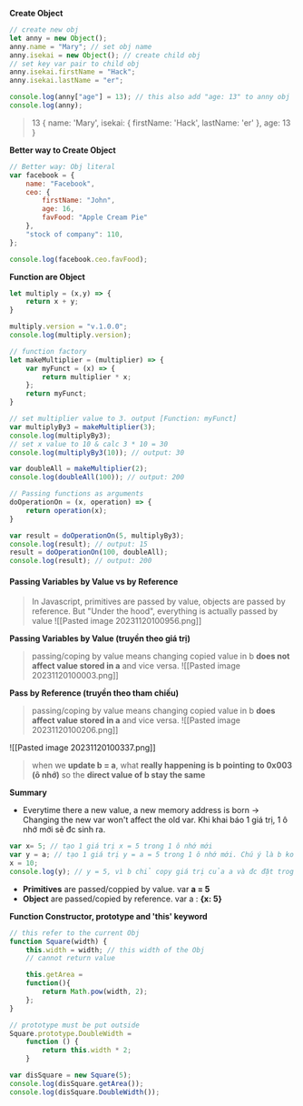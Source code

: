 **Create Object**
```js
// create new obj 
let anny = new Object();
anny.name = "Mary"; // set obj name
anny.isekai = new Object(); // create child obj
// set key var pair to child obj
anny.isekai.firstName = "Hack"; 
anny.isekai.lastName = "er";

console.log(anny["age"] = 13); // this also add "age: 13" to anny obj 
console.log(anny);
```
> 13
{
		  name: 'Mary',
		  isekai: { firstName: 'Hack', lastName: 'er' },
		  age: 13
	  }

**Better way to Create Object**
```js
// Better way: Obj literal
var facebook = {
    name: "Facebook",
    ceo: {
        firstName: "John",
        age: 16,
        favFood: "Apple Cream Pie"
    },
    "stock of company": 110,
};

console.log(facebook.ceo.favFood);
```

**Function are Object**
```js
let multiply = (x,y) => {
    return x + y;
}

multiply.version = "v.1.0.0";
console.log(multiply.version);

// function factory
let makeMultiplier = (multiplier) => {
    var myFunct = (x) => {
        return multiplier * x;
    };
    return myFunct;
}

// set multiplier value to 3. output [Function: myFunct]
var multiplyBy3 = makeMultiplier(3); 
console.log(multiplyBy3); 
// set x value to 10 & calc 3 * 10 = 30
console.log(multiplyBy3(10)); // output: 30

var doubleAll = makeMultiplier(2);
console.log(doubleAll(100)); // output: 200

// Passing functions as arguments
doOperationOn = (x, operation) => {
    return operation(x);
}

var result = doOperationOn(5, multiplyBy3);
console.log(result); // output: 15
result = doOperationOn(100, doubleAll);
console.log(result); // output: 200
```


#### **Passing Variables by Value vs by Reference**
> In Javascript, primitives are passed by value, objects are passed by reference.
> 	But "Under the hood", everything is actually passed by value
> 	![[Pasted image 20231120100956.png]]

**Passing Variables by Value (truyền theo giá trị)**
> passing/coping by value means changing copied value in b **does not affect value stored in a** and vice versa. 
![[Pasted image 20231120100003.png]]


**Pass by Reference (truyền theo tham chiếu)**
> passing/coping by value means changing copied value in b **does affect value stored in a** and vice versa.
![[Pasted image 20231120100206.png]]


![[Pasted image 20231120100337.png]]
> when we **update b = a**, what **really happening is b pointing to 0x003 (ô nhớ)** so the **direct value of b stay the same** 

**Summary**
+ Everytime there a new value, a new memory address is born -> Changing the new var won't affect the old var.
	Khi khai báo 1 giá trị, 1 ô nhớ mới sẽ đc sinh ra. 
```js
var x= 5; // tạo 1 giá trị x = 5 trong 1 ô nhớ mới
var y = a; // tạo 1 giá trị y = a = 5 trong 1 ô nhớ mới. Chú ý là b ko liên quan tới a
x = 10;
console.log(y); // y = 5, vì b chỉ copy giá trị của a và đc đặt trog ô nhớ mới.
```
+ **Primitives** are passed/coppied by value. var **a = 5**
+ **Object** are passed/copied by reference. var a : **{x: 5}**

**Function Constructor, prototype and 'this' keyword**
```js
// this refer to the current Obj
function Square(width) {
    this.width = width; // this width of the Obj
    // cannot return value

    this.getArea = 
    function(){
        return Math.pow(width, 2);
    };
}

// prototype must be put outside 
Square.prototype.DoubleWidth = 
    function () {
        return this.width * 2;
    }

var disSquare = new Square(5);
console.log(disSquare.getArea());
console.log(disSquare.DoubleWidth());
```

